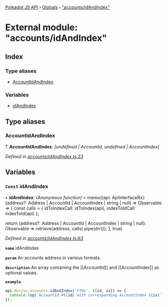 [Polkadot JS API](../README.md) › [Globals](../globals.md) › ["accounts/idAndIndex"](_accounts_idandindex_.md)

# External module: "accounts/idAndIndex"

## Index

### Type aliases

* [AccountIdAndIndex](_accounts_idandindex_.md#accountidandindex)

### Variables

* [idAndIndex](_accounts_idandindex_.md#const-idandindex)

## Type aliases

###  AccountIdAndIndex

Ƭ **AccountIdAndIndex**: *[undefined | AccountId, undefined | AccountIndex]*

*Defined in [accounts/idAndIndex.ts:23](https://github.com/polkadot-js/api/blob/cba5710fec/packages/api-derive/src/accounts/idAndIndex.ts#L23)*

## Variables

### `Const` idAndIndex

• **idAndIndex**: *(Anonymous function)* =  memo((api: ApiInterfaceRx): (address?: Address | AccountId | AccountIndex | string | null) => Observable<AccountIdAndIndex> => {
  const calls = {
    idToIndexCall: idToIndex(api),
    indexToIdCall: indexToId(api)
  };

  return (address?: Address | AccountId | AccountIndex | string | null): Observable<AccountIdAndIndex> =>
    retrieve(address, calls).pipe(drr());
}, true)

*Defined in [accounts/idAndIndex.ts:63](https://github.com/polkadot-js/api/blob/cba5710fec/packages/api-derive/src/accounts/idAndIndex.ts#L63)*

**`name`** idAndIndex

**`param`** An accounts address in various formats.

**`description`** An array containing the [[AccountId]] and [[AccountIndex]] as optional values.

**`example`** 
<BR>

```javascript
api.derive.accounts.idAndIndex('F7Hs', ([id, ix]) => {
  console.log(`AccountId #${id} with corresponding AccountIndex ${ix}`);
});
```
